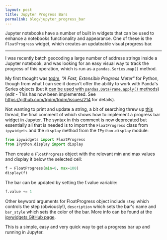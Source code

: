 ```yaml
---
layout: post
title: Jupyter Progress Bars
permalink: blog/jupyter_progress_bar
---
```


Jupyter notebooks have a number of built in widgets that can be used to enhance a notebooks functionality and appearance. One of these is the `FloatProgress` widget, which creates an updateable visual progress bar.

-----
<!--more-->

I was recently batch geocoding a large number of address strings inside a Jupyter notebook, and was looking for an easy visual way to track the progress of this operation, which is run as a `pandas.Series.map()` method.

My first thought was [tqdm](https://pypi.python.org/pypi/tqdm), _"A Fast, Extensible Progress Meter"_ for Python, though from what I can see it doesn't offer the ability to work with Panda's Series objects (but it [can be used with `pandas.DataFrame.apply()` methods](https://github.com/tqdm/tqdm/blob/master/examples/pandas_progress_apply.py)) (_edit_ - This has now been implemented. See https://github.com/tqdm/tqdm/issues/214 for details).

Not wanting to print and update a string, a bit of searching threw up [this](https://www.reddit.com/r/Python/comments/34tdr2/a_simple_progress_bar_for_ipython_notebooks/) thread, the final comment of which shows how to implement a progress bar widget in Jupyter. The syntax in this comment is now deprecated but essentially all that is needed is to import the `FloatProgress` class from `ipywidgets` and the `display` method from the `IPython.display` module:

```python
from ipywidgets import FloatProgress
from IPython.display import display
```

Then create a `FloatProgress` object with the relevant min and max values and display it below the selected cell:

```python
f = FloatProgress(min=0, max=100)
display(f)
```

The bar can be updated by setting the f.value variable:

```python
f.value += 1
```

Other keyword arguments for FloatProgress object include `step` which controls the step (obviously!), `description` which sets the bar's name and `bar_style` which sets the color of the bar. More info can be found at the [ipywidgets GitHub page](https://github.com/ipython/ipywidgets).

This is a simple, easy and very quick way to get a progress bar up and running in Jupyter.
